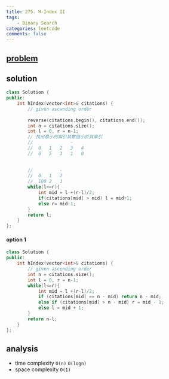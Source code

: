 ```yaml
---
title: 275. H-Index II
tags:
    - Binary Search
categories: leetcode
comments: false
---
```


## [problem](https://leetcode.com/problems/h-index-ii/)


## solution
```c++
class Solution {
public:
    int hIndex(vector<int>& citations) {
        // given ascwnding order
        
        reverse(citations.begin(), citations.end());
        int n = citations.size();
        int l = 0, r = n-1;
        // 找出最小的索引其數值小於其索引
        //              -
        //  0   1   2   3   4   
        //  6   5   3   1   0
        
        
        //          -    
        //  0   1   2
        //  100 2   1
        while(l<=r){
            int mid = l +(r-l)/2;
            if(citations[mid] > mid) l = mid+1;
            else r= mid-1;
        }
        return l;
    }
};
```

#### option 1
```c++
class Solution {
public:
    int hIndex(vector<int>& citations) {
        // given ascending order
        int n = citations.size();
        int l = 0, r = n-1;
        while(l<=r){
            int mid = l +(r-l)/2;
            if (citations[mid] == n - mid) return n - mid;
            else if (citations[mid] > n - mid) r = mid - 1;
            else l = mid + 1;
        }
        return n-l;
    }
};
```
## analysis
- time complexity `O(n)` `O(logn)`
- space complexity `O(1)`
